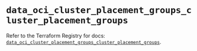 # `data_oci_cluster_placement_groups_cluster_placement_groups`

Refer to the Terraform Registry for docs: [`data_oci_cluster_placement_groups_cluster_placement_groups`](https://registry.terraform.io/providers/oracle/oci/7.19.0/docs/data-sources/cluster_placement_groups_cluster_placement_groups).
